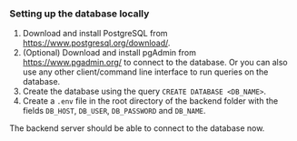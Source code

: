 ### Setting up the database locally

1. Download and install PostgreSQL from https://www.postgresql.org/download/.
2. (Optional) Download and install pgAdmin from https://www.pgadmin.org/ to connect to the database. Or you can also use any other client/command line interface to run queries on the database.
2. Create the database using the query `CREATE DATABASE <DB_NAME>`.
3. Create a `.env` file in the root directory of the backend folder with the fields `DB_HOST`, `DB_USER`, `DB_PASSWORD` and `DB_NAME`.

The backend server should be able to connect to the database now.